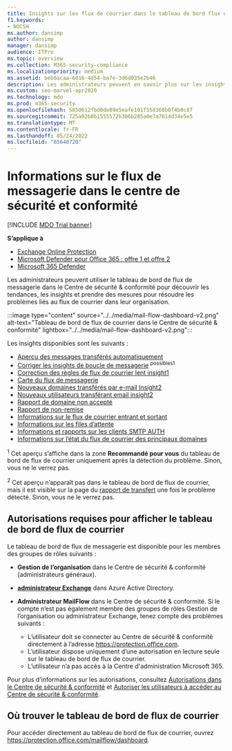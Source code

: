 ```yaml
---
title: Insights sur les flux de courrier dans le tableau de bord flux de courrier
f1.keywords:
- NOCSH
ms.author: dansimp
author: dansimp
manager: dansimp
audience: ITPro
ms.topic: overview
ms.collection: M365-security-compliance
ms.localizationpriority: medium
ms.assetid: beb6acaa-6016-4d54-ba7e-3d6d035e2b46
description: Les administrateurs peuvent en savoir plus sur les insights et les rapports disponibles dans le tableau de bord de flux de courrier du Centre de sécurité & conformité.
ms.custom: seo-marvel-apr2020
ms.technology: mdo
ms.prod: m365-security
ms.openlocfilehash: 5850612fbd0de89e5eafe101f55d368b0f4b0c8f
ms.sourcegitcommit: 725a92b0b1555572b306b285a0e7a7614d34e5e5
ms.translationtype: MT
ms.contentlocale: fr-FR
ms.lasthandoff: 05/24/2022
ms.locfileid: "65648720"
---
```

# <a name="mail-flow-insights-in-the-security--compliance-center"></a>Informations sur le flux de messagerie dans le centre de sécurité et conformité

[!INCLUDE [MDO Trial banner](../includes/mdo-trial-banner.md)]

**S’applique à**
- [Exchange Online Protection](exchange-online-protection-overview.md)
- [Microsoft Defender pour Office 365 : offre 1 et offre 2](defender-for-office-365.md)
- [Microsoft 365 Defender](../defender/microsoft-365-defender.md)

Les administrateurs peuvent utiliser le tableau de bord de flux de messagerie dans le Centre de sécurité & conformité pour découvrir les tendances, les insights et prendre des mesures pour résoudre les problèmes liés au flux de courrier dans leur organisation.

:::image type="content" source="../../media/mail-flow-dashboard-v2.png" alt-text="Tableau de bord de flux de courrier dans le Centre de sécurité & conformité" lightbox="../../media/mail-flow-dashboard-v2.png":::

Les insights disponibles sont les suivants :

- [Aperçu des messages transférés automatiquement](mfi-auto-forwarded-messages-report.md)
- [Corriger les insights de boucle de messagerie](mfi-mail-loop-insight.md) <sup>possibles1</sup>
- [Correction des règles de flux de courrier lent insight1](mfi-slow-mail-flow-rules-insight.md)<sup></sup>
- [Carte du flux de messagerie](mfi-mail-flow-map-report.md)
- [Nouveaux domaines transférés par e-mail Insight2](mfi-new-domains-being-forwarded-email.md)<sup></sup>
- [Nouveaux utilisateurs transférant email insight2](mfi-new-users-forwarding-email.md)<sup></sup>
- [Rapport de domaine non accepté](mfi-non-accepted-domain-report.md)
- [Rapport de non-remise](mfi-non-delivery-report.md)
- [Informations sur le flux de courrier entrant et sortant](mfi-outbound-and-inbound-mail-flow.md)
- [Informations sur les files d’attente](mfi-queue-alerts-and-queues.md)
- [Informations et rapports sur les clients SMTP AUTH](mfi-smtp-auth-clients-report.md)
- [Informations sur l’état du flux de courrier des principaux domaines](mfi-domain-mail-flow-status-insight.md)

<sup>1</sup> Cet aperçu s’affiche dans la zone **Recommandé pour vous** du tableau de bord de flux de courrier uniquement après la détection du problème. Sinon, vous ne le verrez pas.

<sup>2</sup> Cet aperçu n’apparaît pas dans le tableau de bord de flux de courrier, mais il est visible sur la page du [rapport de transfert](view-mail-flow-reports.md#forwarding-report) une fois le problème détecté. Sinon, vous ne le verrez pas.

## <a name="permissions-required-to-view-the-mail-flow-dashboard"></a>Autorisations requises pour afficher le tableau de bord de flux de courrier

Le tableau de bord de flux de messagerie est disponible pour les membres des groupes de rôles suivants :

- **Gestion de l’organisation** dans le Centre de sécurité & conformité (administrateurs généraux).

- **[administrateur Exchange](/azure/active-directory/roles/permissions-reference#exchange-administrator)** dans Azure Active Directory.

- **Administrateur MailFlow** dans le Centre de sécurité & conformité. Si le compte n’est pas également membre des groupes de rôles Gestion de l’organisation ou administrateur Exchange, tenez compte des problèmes suivants :
  - L’utilisateur doit se connecter au Centre de sécurité & conformité directement à l’adresse <https://protection.office.com>.
  - L’utilisateur dispose uniquement d’une autorisation en lecture seule sur le tableau de bord de flux de courrier.
  - L’utilisateur n’a pas accès à la Centre d'administration Microsoft 365.

Pour plus d’informations sur les autorisations, consultez [Autorisations dans le Centre de sécurité & conformité](permissions-in-the-security-and-compliance-center.md) et [Autoriser les utilisateurs à accéder au Centre de sécurité & conformité](grant-access-to-the-security-and-compliance-center.md).

## <a name="where-to-find-the-mail-flow-dashboard"></a>Où trouver le tableau de bord de flux de courrier

Pour accéder directement au tableau de bord de flux de courrier, ouvrez <https://protection.office.com/mailflow/dashboard>.
